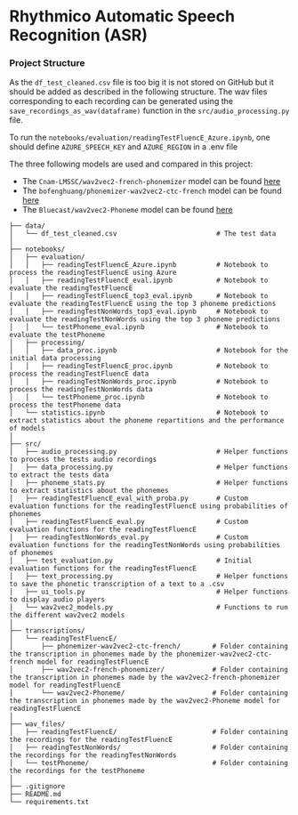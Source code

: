 # Rhythmico Automatic Speech Recognition (ASR)

### Project Structure

As the `df_test_cleaned.csv` file is too big it is not stored on GitHub but it should be added as described in the following structure.
The wav files corresponding to each recording can be generated using the `save_recordings_as_wav(dataframe)` function in the `src/audio_processing.py` file.

To run the `notebooks/evaluation/readingTestFluencE_Azure.ipynb`, one should define `AZURE_SPEECH_KEY` and `AZURE_REGION` in a .env file

The three following models are used and compared in this project:
- The `Cnam-LMSSC/wav2vec2-french-phonemizer` model can be found [here](https://huggingface.co/Cnam-LMSSC/wav2vec2-french-phonemizer)
- The `bofenghuang/phonemizer-wav2vec2-ctc-french` model can be found [here](https://huggingface.co/bofenghuang/phonemizer-wav2vec2-ctc-french/tree/main)
- The `Bluecast/wav2vec2-Phoneme` model can be found [here](https://huggingface.co/Bluecast/wav2vec2-Phoneme)

```
├── data/
│   └── df_test_cleaned.csv                         # The test data
│ 
├── notebooks/
│   ├── evaluation/
│   │   ├── readingTestFluencE_Azure.ipynb          # Notebook to process the readingTestFluencE using Azure              
│   │   ├── readingTestFluencE_eval.ipynb           # Notebook to evaluate the readingTestFluencE
│   │   ├── readingTestFluencE_top3_eval.ipynb      # Notebook to evaluate the readingTestFluencE using the top 3 phoneme predictions
│   │   ├── readingTestNonWords_top3_eval.ipynb     # Notebook to evaluate the readingTestNonWords using the top 3 phoneme predictions
│   │   └── testPhoneme_eval.ipynb                  # Notebook to evaluate the testPhoneme
│   ├── processing/
│   │   ├── data_proc.ipynb                         # Notebook for the initial data processing
│   │   ├── readingTestFluencE_proc.ipynb           # Notebook to process the readingTestFluencE data
│   │   ├── readingTestNonWords_proc.ipynb          # Notebook to process the readingTestNonWords data
│   │   └── testPhoneme_proc.ipynb                  # Notebook to process the testPhoneme data
│   └── statistics.ipynb                            # Notebook to extract statistics about the phoneme repartitions and the performance of models
│
├── src/                         
│   ├── audio_processing.py                         # Helper functions to process the tests audio recordings  
│   ├── data_processing.py                          # Helper functions to extract the tests data
│   ├── phoneme_stats.py                            # Helper functions to extract statistics about the phonemes
│   ├── readingTestFluencE_eval_with_proba.py       # Custom evaluation functions for the readingTestFluencE using probabilities of phonemes
│   ├── readingTestFluencE_eval.py                  # Custom evaluation functions for the readingTestFluencE
│   ├── readingTestNonWords_eval.py                 # Custom evaluation functions for the readingTestNonWords using probabilities of phonemes
│   ├── test_evaluation.py                          # Initial evaluation functions for the readingTestFluencE
│   ├── text_processing.py                          # Helper functions to save the phonetic transcription of a text to a .csv
│   ├── ui_tools.py                                 # Helper functions to display audio players
│   └── wav2vec2_models.py                          # Functions to run the different wav2vec2 models
│
├── transcriptions/
│   └── readingTestFluencE/                        
│       ├── phonemizer-wav2vec2-ctc-french/        # Folder containing the transcription in phonemes made by the phonemizer-wav2vec2-ctc-french model for readingTestFluencE
│       ├── wav2vec2-french-phonemizer/            # Folder containing the transcription in phonemes made by the wav2vec2-french-phonemizer model for readingTestFluencE
│       └── wav2vec2-Phoneme/                      # Folder containing the transcription in phonemes made by the wav2vec2-Phoneme model for readingTestFluencE
│
├── wav_files/
│   ├── readingTestFluencE/                        # Folder containing the recordings for the readingTestFluencE
│   ├── readingTestNonWords/                       # Folder containing the recordings for the readingTestNonWords           
│   └── testPhoneme/                               # Folder containing the recordings for the testPhoneme
│
├── .gitignore
├── README.md
└── requirements.txt
```
